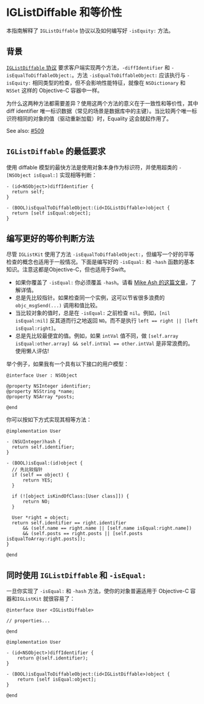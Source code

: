 # IGListDiffable 和等价性

本指南解释了 `IGListDiffable` 协议以及如何编写好 `-isEquity:` 方法。

## 背景

[`IGListDiffable` 协议](https://instagram.github.io/IGListKit/Protocols/IGListDiffable.html) 要求客户端实现两个方法，`-diffIdentifier` 和 `-isEqualToDiffableObject:`。方法 `-isEqualToDiffableObject:` 应该执行与 `-isEquity:` 相同类型的检查，但不会影响性能特征，就像在 `NSDictionary` 和 `NSSet` 这样的 Objective-C 容器中一样。

为什么这两种方法都需要差异？使用这两个方法的意义在于一致性和等价性，其中 diff identifier 唯一标识数据（常见的场景是数据库中的主键）。当比较两个唯一标识符相同的对象的值（驱动重新加载）时，Equality 这会就起作用了。

See also: [#509](https://github.com/Instagram/IGListKit/issues/509)

## `IGListDiffable` 的最低要求

使用 diffable 模型的最快方法是使用对象本身作为标识符，并使用超类的 `-[NSObject isEqual:]` 实现相等判断：

```objc
- (id<NSObject>)diffIdentifier {
  return self;
}

- (BOOL)isEqualToDiffableObject:(id<IGListDiffable>)object {
  return [self isEqual:object];
}
```

## 编写更好的等价判断方法

尽管 `IGListKit` 使用了方法 `-isEqualToDiffableObject:`，但编写一个好的平等检查的概念也适用于一般情况。下面是编写好的 `-isEqual:` 和 `-hash` 函数的基本知识。注意这都是Objective-C，但也适用于Swift。

* 如果你覆盖了 `-isEqual:` 你必须覆盖 `-hash`。请看 [Mike Ash 的这篇文章](https://www.mikeash.com/pyblog/friday-qa-2010-06-18-implementing-equality-and-hashing.html)，了解详情。
* 总是先比较指针。如果检查同一个实例，这可以节省很多浪费的 `objc_msgSend(...)` 调用和值比较。
* 当比较对象的值时，总是在 `-isEqual:` 之前检查 `nil`。例如，`[nil isEqual:nil]` 反其道而行之地返回 `NO`。而不是执行 `left == right || [left isEqual:right]`。
* 总是先比较最便宜的值。例如，如果 `intVal` 值不同，做 `[self.array isEqual:other.array] && self.intVal == other.intVal` 是非常浪费的。使用懒人评估!

举个例子，如果我有一个具有以下接口的用户模型：

```objc
@interface User : NSObject

@property NSInteger identifier;
@property NSString *name;
@property NSArray *posts;

@end
```

你可以按如下方式实现其相等方法：

```objc
@implementation User

- (NSUInteger)hash {
  return self.identifier;
}

- (BOOL)isEqual:(id)object {
  // 先比较指针
  if (self == object) { 
      return YES;
  }
  
  if (![object isKindOfClass:[User class]]) {
      return NO;
  }

  User *right = object;
  return self.identifier == right.identifier 
      && (self.name == right.name || [self.name isEqual:right.name])
      && (self.posts == right.posts || [self.posts isEqualToArray:right.posts]);
}

@end
```

## 同时使用 `IGListDiffable` 和 `-isEqual:`

一旦你实现了 `-isEqual:` 和 `-hash` 方法，使你的对象普遍适用于 Objective-C 容器和`IGListKit` 就很容易了：

```objc
@interface User <IGListDiffable>

// properties...

@end

@implementation User

- (id<NSObject>)diffIdentifier {
    return @(self.identifier);
}

- (BOOL)isEqualToDiffableObject:(id<IGListDiffable>)object {
    return [self isEqual:object];
}

@end
```
